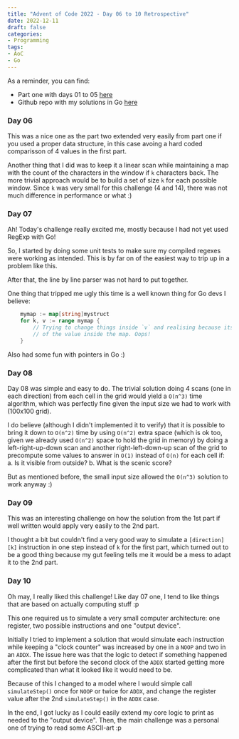 ```yaml
---
title: "Advent of Code 2022 - Day 06 to 10 Retrospective"
date: 2022-12-11
draft: false
categories:
- Programming
tags:
- AoC
- Go
---
```


As a reminder, you can find:
  - Part one with days 01 to 05 [here](/posts/2022/12/07/advent-of-code-2022-day-01-to-05-retrospective/)
  - Github repo with my solutions in Go [here](https://github.com/brunobuss/adventofcode-2022-go)

### Day 06

This was a nice one as the part two extended very easily from part one if you used a proper data structure,
in this case avoing a hard coded comparisson of 4 values in the first part.

Another thing that I did was to keep it a linear scan while maintaining a map with the count of the characters
in the window if `k` characters back. The more trivial approach would be to build a set of size `k` for each
possible window. Since `k` was very small for this challenge (4 and 14), there was not much difference in performance
or what :)

### Day 07

Ah! Today's challenge really excited me, mostly because I had not yet used RegExp with Go!

So, I started by doing some unit tests to make sure my compiled regexes were working as intended.
This is by far on of the easiest way to trip up in a problem like this.

After that, the line by line parser was not hard to put together.

One thing that tripped me ugly this time is a well known thing for Go devs I believe:
```go
	mymap := map[string]mystruct
	for k, v := range mymap {
		// Trying to change things inside `v` and realising because its a copy
		// of the value inside the map. Oops!
	}
```

Also had some fun with pointers in Go :)

### Day 08

Day 08 was simple and easy to do. The trivial solution doing 4 scans (one in each direction) from
each cell in the grid would yield a `O(n^3)` time algorithm, which was perfectly fine given the
input size we had to work with (100x100 grid).

I do believe (although I didn't implemented it to verify) that it is possible to bring it down to
`O(n^2)` time by using `O(n^2)` extra space (which is ok too, given we already used `O(n^2)` space to
hold the grid in memory) by doing a left-right-up-down scan and another right-left-down-up scan of the
grid to precompute some values to answer in `O(1)` instead of `O(n)` for each cell if:
  a. Is it visible from outside?
  b. What is the scenic score?
  
But as mentioned before, the small input size allowed the `O(n^3)` solution to work anyway :)

### Day 09

This was an interesting challenge on how the solution from the 1st part if well written would apply
very easily to the 2nd part.

I thought a bit but couldn't find a very good way to simulate a `[direction][k]` instruction in one
step instead of `k` for the first part, which turned out to be a good thing because my gut feeling
tells me it would be a mess to adapt it to the 2nd part.

### Day 10

Oh may, I really liked this challenge! Like day 07 one, I tend to like things that are based on
actually computing stuff :p

This one required us to simulate a very small computer architecture: one register, two possible
instructions and one "output device".

Initially I tried to implement a solution that would simulate each instruction while keeping a
"clock counter" was increased by one in a `NOOP` and two in an `ADDX`. The issue here was
that the logic to detect if something happened after the first but before the second clock of
the `ADDX` started getting more complicated than what it looked like it would need to be.

Because of this I changed to a model where I would simple call `simulateStep()` once for `NOOP`
or twice for `ADDX`, and change the register value after the 2nd `simulateStep()` in the `ADDX`
case.

In the end, I got lucky as I could easily extend my core logic to print as needed to the "output device".
Then, the main challenge was a personal one of trying to read some ASCII-art :p 
